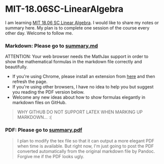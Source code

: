 # MIT-18.06SC-LinearAlgebra

I am learning [MIT 18.06 SC Linear Algebra](https://ocw.mit.edu/courses/mathematics/18-06sc-linear-algebra-fall-2011/index.htm). I would like to share my notes or summary here. My plan is to complete one session of the course every other day. Welcome to follow me.

### Markdown: Please go to [summary.md](./summary.md)
ATTENTION: Your web browser needs the MathJax support in order to show the mathematical formulas in the markdown file correctly and beautifully.

- If you're using Chrome, please install an extension from [here](https://chrome.google.com/webstore/detail/github-with-mathjax/ioemnmodlmafdkllaclgeombjnmnbima) and then refresh the page.
- If you're using other browsers, I have no idea to help you but suggest you reading the PDF version below.
- Welcome any new ideas about how to show formulas elegantly in markdown files on GitHub.

>WHY GITHUB DO NOT SUPPORT LATEX WHEN MARKING UP MARKDOWN... :(

### PDF: Please go to [summary.pdf](./summary.pdf)
>I plan to modify the tex file so that it can output a more elegant PDF when time is available. But right now, I'm just going to post the PDF converted automatically from the original markdown file by Pandoc. Forgive me if the PDF looks ugly.
